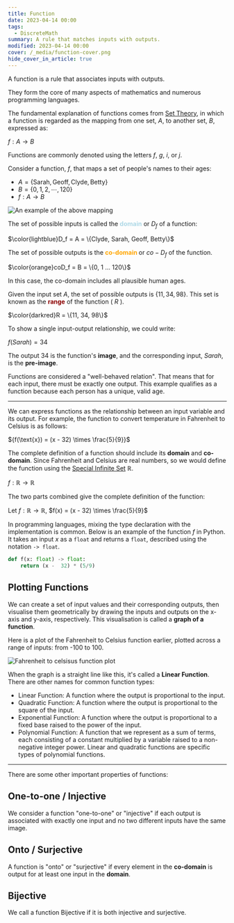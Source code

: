 ```yaml
---
title: Function
date: 2023-04-14 00:00
tags:
  - DiscreteMath
summary: A rule that matches inputs with outputs.
modified: 2023-04-14 00:00
cover: /_media/function-cover.png
hide_cover_in_article: true
---
```


A function is a rule that associates inputs with outputs.

They form the core of many aspects of mathematics and numerous programming languages.

The fundamental explanation of functions comes from [Set Theory](permanent/set-theory.md), in which a function is regarded as the mapping from one set, $A$, to another set, $B$, expressed as:

$f : A \rightarrow B$

Functions are commonly denoted using the letters $f$, $g$, $i$, or $j$.

Consider a function, $f$, that maps a set of people's names to their ages:

* $A = \{\text{Sarah}, \text{Geoff}, \text{Clyde}, \text{Betty}\}$
* $B = \{0, 1, 2, \cdots, 120 \}$
* $f : A \rightarrow B$

![An example of the above mapping](/_media/function-diagram.png)

The set of possible inputs is called the <font style="color: lightblue"><b>domain</b></font> or $D_f$ of a function:

$\color{lightblue}D_f = A = \{Clyde, Sarah, Geoff, Betty\}$

The set of possible outputs is the <font color="orange"><b> co-domain </b></font> or $co-D_f$ of the function.

$\color{orange}coD_f = B = \{0, 1 ... 120\}$

In this case, the co-domain includes all plausible human ages.

Given the input set $A$, the set of possible outputs is $\{11, 34, 98\}$. This set is known as the <font style="color: darkred"><b>range</b></font> of the function ( $R$ ).

$\color{darkred}R = \{11, 34, 98\}$

To show a single input-output relationship, we could write:

$f(Sarah) = 34$

The output 34 is the function's **image**, and the corresponding input, $Sarah$, is the **pre-image**.

Functions are considered a "well-behaved relation". That means that for each input, there must be exactly one output. This example qualifies as a function because each person has a unique, valid age.

---

We can express functions as the relationship between an input variable and its output. For example, the function to convert temperature in Fahrenheit to Celsius is as follows:

${f(\text{x}) = (x - 32) \times \frac{5}{9}}$

The complete definition of a function should include its **domain** and **co-domain**. Since Fahrenheit and Celsius are real numbers, so we would define the function using the [Special Infinite Set](special-infinite-sets.md) $\mathbb{R}$.

$f : \mathbb{R} \rightarrow \mathbb{R}$

The two parts combined give the complete definition of the function:

Let $f: \mathbb{R} \to \mathbb{R}$, $f(x) = (x - 32) \times \frac{5}{9}$

In programming languages, mixing the type declaration with the implementation is common. Below is an example of the function $f$ in Python. It takes an input $x$ as a `float` and returns a `float`, described using the notation `-> float`.

```python
def f(x: float) -> float:
    return (x -  32) * (5/9)
```

## Plotting Functions

We can create a set of input values and their corresponding outputs, then visualise them geometrically by drawing the inputs and outputs on the x-axis and y-axis, respectively. This visualisation is called a **graph of a function**.

Here is a plot of the Fahrenheit to Celsius function earlier, plotted across a range of inputs: from -100 to 100.

![Fahrenheit to celsisus function plot](/_media/fahrenheit-to-celsius.png)

When the graph is a straight line like this, it's called a **Linear Function**. There are other names for common function types:

* Linear Function: A function where the output is proportional to the input.
* Quadratic Function: A function where the output is proportional to the square of the input.
* Exponential Function: A function where the output is proportional to a fixed base raised to the power of the input.
* Polynomial Function: A function that we represent as a sum of terms, each consisting of a constant multiplied by a variable raised to a non-negative integer power. Linear and quadratic functions are specific types of polynomial functions.

---

There are some other important properties of functions:

## One-to-one / Injective

We consider a function "one-to-one" or "injective" if each output is associated with exactly one input and no two different inputs have the same image.

## Onto / Surjective

A function is "onto" or "surjective" if every element in the **co-domain** is output for at least one input in the **domain**.

## Bijective

We call a function Bijective if it is both injective and surjective.